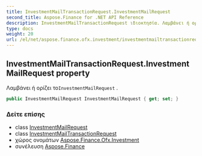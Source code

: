 ```yaml
---
title: InvestmentMailTransactionRequest.InvestmentMailRequest
second_title: Aspose.Finance for .NET API Reference
description: InvestmentMailTransactionRequest ιδιοκτησία. Λαμβάνει ή ορίζει τοInvestmentMailRequest .
type: docs
weight: 20
url: /el/net/aspose.finance.ofx.investment/investmentmailtransactionrequest/investmentmailrequest/
---
```

## InvestmentMailTransactionRequest.InvestmentMailRequest property

Λαμβάνει ή ορίζει το`InvestmentMailRequest` .

```csharp
public InvestmentMailRequest InvestmentMailRequest { get; set; }
```

### Δείτε επίσης

* class [InvestmentMailRequest](../../investmentmailrequest/)
* class [InvestmentMailTransactionRequest](../)
* χώρος ονομάτων [Aspose.Finance.Ofx.Investment](../../investmentmailtransactionrequest/)
* συνέλευση [Aspose.Finance](../../../)


